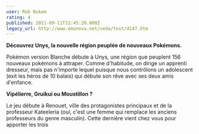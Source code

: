 ```yaml
---
user: Rob Nukem
rating: 4
published: 2011-09-11T12:45:20.000Z
legacy_url: http://www.emunova.net/veda/test/4147.htm
---
```

**Découvrez Unys, la nouvelle région peuplée de nouveaux Pokémons.**  

  

Pokémon version Blanche débute à Unys, une région que peuplent 156 nouveaux pokémons à attraper. Comme d'habitude, on dirige un apprenti dresseur, mais pas n'importe lequel puisque nous contrôlons un adolescent (exit les héros de 10 balais) qui débute son rêve avec ses deux amis d'enfance.  

  

**Vipélierre, Gruikui ou Moustillon ?**  

  

Le jeu débute à Renouet, ville des protagonistes principaux et de la professeur Kateeleria (oui, c'est une femme qui remplace les anciens professeurs du genre masculin). Cette dernière vient chez vous pour apporter les trois